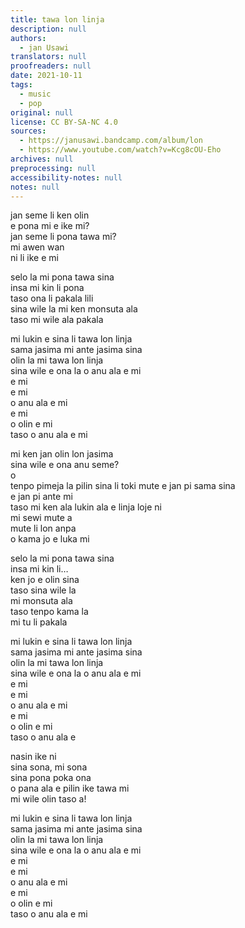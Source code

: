 ```yaml
---
title: tawa lon linja
description: null
authors:
  - jan Usawi
translators: null
proofreaders: null
date: 2021-10-11
tags:
  - music
  - pop
original: null
license: CC BY-SA-NC 4.0
sources:
  - https://janusawi.bandcamp.com/album/lon
  - https://www.youtube.com/watch?v=Kcg8cOU-Eho
archives: null
preprocessing: null
accessibility-notes: null
notes: null
---
```


jan seme li ken olin  \
e pona mi e ike mi?  \
jan seme li pona tawa mi?  \
mi awen wan  \
ni li ike e mi

selo la mi pona tawa sina  \
insa mi kin li pona  \
taso ona li pakala lili  \
sina wile la mi ken monsuta ala  \
taso mi wile ala pakala

mi lukin e sina li tawa lon linja  \
sama jasima mi ante jasima sina  \
olin la mi tawa lon linja  \
sina wile e ona la o anu ala e mi  \
e mi   \
e mi  \
o anu ala e mi  \
e mi  \
o olin e mi  \
taso o anu ala e mi

mi ken jan olin lon jasima  \
sina wile e ona anu seme?  \
o  \
tenpo pimeja la pilin sina li toki mute e jan pi sama sina  \
e jan pi ante mi  \
taso mi ken ala lukin ala e linja loje ni  \
mi sewi mute a  \
mute li lon anpa   \
o kama jo e luka mi

selo la mi pona tawa sina  \
insa mi kin li…  \
ken jo e olin sina  \
taso sina wile la   \
mi monsuta ala  \
taso tenpo kama la   \
mi tu li pakala

mi lukin e sina li tawa lon linja  \
sama jasima mi ante jasima sina  \
olin la mi tawa lon linja  \
sina wile e ona la o anu ala e mi  \
e mi   \
e mi  \
o anu ala e mi  \
e mi  \
o olin e mi  \
taso o anu ala e

nasin ike ni  \
sina sona, mi sona  \
sina pona poka ona  \
o pana ala e pilin ike tawa mi  \
mi wile olin taso a!

mi lukin e sina li tawa lon linja  \
sama jasima mi ante jasima sina  \
olin la mi tawa lon linja  \
sina wile e ona la o anu ala e mi  \
e mi   \
e mi  \
o anu ala e mi  \
e mi  \
o olin e mi  \
taso o anu ala e mi